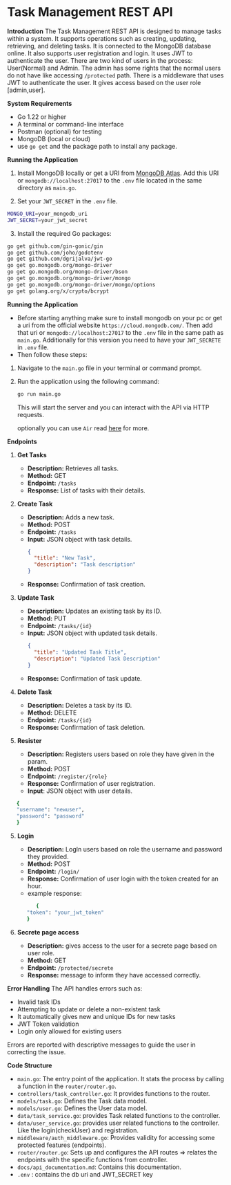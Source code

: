 # Task Management REST API

**Introduction**
The Task Management REST API is designed to manage tasks within a system. It supports operations such as creating, updating, retrieving, and deleting tasks. It is connected to the MongoDB database online. 
It also supports user registration and login. It uses JWT to authenticate the user. There are two kind of users in the process: User(Normal) and Admin. The admin has some rights that the normal users do not have like accessing `/protected` path.
There is a middleware that uses JWT to authenticate the user. It gives access based on the user role [admin,user].

**System Requirements**
- Go 1.22 or higher
- A terminal or command-line interface
- Postman (optional) for testing
- MongoDB (local or cloud)
- use `go get` and the package path to install any package.

**Running the Application**
1. Install MongoDB locally or get a URI from [MongoDB Atlas](https://cloud.mongodb.com/). Add this URI or `mongodb://localhost:27017` to the `.env` file located in the same directory as `main.go`.

2. Set your `JWT_SECRET` in the `.env` file.
```sh
MONGO_URI=your_mongodb_uri
JWT_SECRET=your_jwt_secret
```
3. Install the required Go packages:
```sh
go get github.com/gin-gonic/gin 
go get github.com/joho/godotenv
go get github.com/dgrijalva/jwt-go
go get go.mongodb.org/mongo-driver
go get go.mongodb.org/mongo-driver/bson
go get go.mongodb.org/mongo-driver/mongo
go get go.mongodb.org/mongo-driver/mongo/options
go get golang.org/x/crypto/bcrypt
```
**Running the Application**
- Before starting anything make sure to install mongodb on your pc or get a uri from the official website `https://cloud.mongodb.com/`. Then add that uri or `mongodb://localhost:27017` to the `.env` file in the same path as `main.go`.
Additionally for this version you need to have your `JWT_SECRETE` in `.env` file.
- Then follow these steps:
1. Navigate to the `main.go` file in your terminal or command prompt.
2. Run the application using the following command:
    ```sh
    go run main.go
    ```

   This will start the server and you can interact with the API via HTTP requests.

   optionally you can use `Air` read [here](https://github.com/air-verse/air) for more.

**Endpoints**

1. **Get Tasks**
   - **Description:** Retrieves all tasks.
   - **Method:** GET
   - **Endpoint:** `/tasks`
   - **Response:** List of tasks with their details.

2. **Create Task**
   - **Description:** Adds a new task.
   - **Method:** POST
   - **Endpoint:** `/tasks`
   - **Input:** JSON object with task details.
     ```json
     {
       "title": "New Task",
       "description": "Task description"
     }
     ```
   - **Response:** Confirmation of task creation.

3. **Update Task**
   - **Description:** Updates an existing task by its ID.
   - **Method:** PUT
   - **Endpoint:** `/tasks/{id}`
   - **Input:** JSON object with updated task details.
     ```json
     {
       "title": "Updated Task Title",
       "description": "Updated Task Description"
     }
     ```
   - **Response:** Confirmation of task update.

4. **Delete Task**
   - **Description:** Deletes a task by its ID.
   - **Method:** DELETE
   - **Endpoint:** `/tasks/{id}`
   - **Response:** Confirmation of task deletion.

5. **Resister**
   - **Description:** Registers users based on role they have given in the param.
   - **Method:** POST
   - **Endpoint:** `/register/{role}`
   - **Response:** Confirmation of user registration.
   - **Input**: JSON object with user details.
```sh
   {
   "username": "newuser",
   "password": "password"
   }
   ```

5. **Login**
   - **Description:** LogIn users based on role the username and password they provided.
   - **Method:** POST
   - **Endpoint:** `/login/`
   - **Response:** Confirmation of user login with the token created for an hour.
   - example response:
   ```sh
         {
      "token": "your_jwt_token"
      }
   ```

5. **Secrete page access**
   - **Description:** gives access to the user for a secrete page based on user role.
   - **Method:** GET
   - **Endpoint:** `/protected/secrete`
   - **Response:** message to inform they have accessed correctly.

**Error Handling**
The API handles errors such as:
- Invalid task IDs
- Attempting to update or delete a non-existent task
- It automatically gives new and unique IDs for new tasks
- JWT Token validation
- Login only allowed for existing users

Errors are reported with descriptive messages to guide the user in correcting the issue.

**Code Structure**
- `main.go`: The entry point of the application. It stats the process by calling a function in the `router/router.go`.
- `controllers/task_controller.go`: It provides functions to the router.
- `models/task.go`: Defines the Task data model.
- `models/user.go`: Defines the User data model.
- `data/task_service.go`: provides Task related functions to the controller.
- `data/user_service.go`: provides user related functions to the controller. Like the login(checkUser) and registration.
- `middleware/auth_middleware.go`: Provides validity for accessing some protected features (endpoints).
- `router/router.go`: Sets up and configures the API routes => relates the endpoints with the specific functions from controller.
- `docs/api_documentation.md`: Contains this documentation.
- `.env` : contains the db uri and JWT_SECRET key
